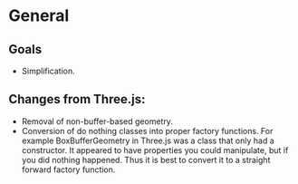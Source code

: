 # General

## Goals

- Simplification.

## Changes from Three.js:

- Removal of non-buffer-based geometry.
- Conversion of do nothing classes into proper factory functions. For example BoxBufferGeometry in Three.js was a class that only had a constructor. It appeared to have properties you could manipulate, but if you did nothing happened. Thus it is best to convert it to a straight forward factory function.
